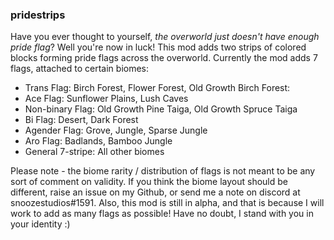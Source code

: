### pridestrips

Have you ever thought to yourself, *the overworld just doesn't have enough pride flag*?
Well you're now in luck! This mod adds two strips of colored blocks forming pride flags across the overworld. Currently the mod adds 7 flags, attached to certain biomes: 

 - Trans Flag: Birch Forest, Flower Forest, Old Growth Birch Forest:
 - Ace Flag: Sunflower Plains, Lush Caves
 - Non-binary Flag: Old Growth Pine Taiga, Old Growth Spruce Taiga
 - Bi Flag: Desert, Dark Forest 
 - Agender Flag: Grove, Jungle, Sparse Jungle
 - Aro Flag: Badlands, Bamboo Jungle 
 - General 7-stripe: All other biomes

Please note - the biome rarity / distribution of flags is not meant to be any sort of comment on validity. If you think the biome layout should be different, raise an issue on my Github, or send me a note on discord at snoozestudios#1591. Also, this mod is still in alpha, and that is because I will work to add as many flags as possible! Have no doubt, I stand with you in your identity :)
